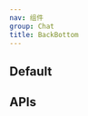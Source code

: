 ```yaml
---
nav: 组件
group: Chat
title: BackBottom
---
```


## Default

<code src="./demos/index.tsx"></code>

## APIs

<API></API>
